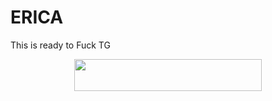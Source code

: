 
# ERICA
This is ready to Fuck TG

<p align="center"><a href="https://heroku.com/deploy?template=https://github.com/AMANTYA1/l-baji"> <img src="https://img.shields.io/badge/Deploy%20To%20Heroku-blueviolet?style=for-the-badge&logo=heroku" width="300" height="50.75"/></a></p>
